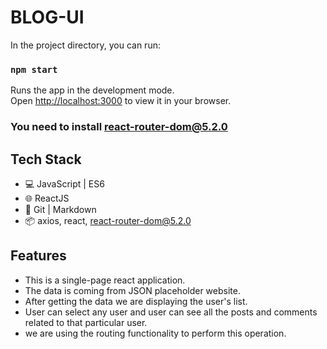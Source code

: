 # BLOG-UI
In the project directory, you can run:

### `npm start`

Runs the app in the development mode.\
Open [http://localhost:3000](http://localhost:3000) to view it in your browser.

### You need to install react-router-dom@5.2.0

## Tech Stack

- 💻 JavaScript | ES6
- 🌐 ReactJS
- 🔧 Git | Markdown
- 📦 axios, react, react-router-dom@5.2.0
## Features

 - This is a single-page react application.
 - The data is coming from JSON placeholder website.
 - After getting the data we are displaying the user's list.
 - User can select any user and user can see all the posts and comments related to that particular user.
 - we are using the routing functionality to perform this operation.